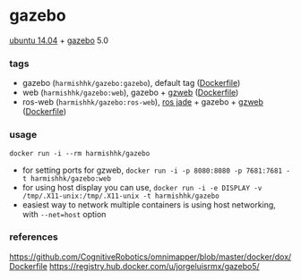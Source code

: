 # gazebo

[ubuntu 14.04](http://www.ubuntu.com/) + [gazebo](http://gazebosim.org/) 5.0

### tags

- gazebo (```harmishhk/gazebo:gazebo```), default tag ([Dockerfile](https://github.com/harmishhk/boxes/blob/master/docker/gazebo/gazebo/Dockerfile))
- web (```harmishhk/gazebo:web```), gazebo + [gzweb](https://bitbucket.org/osrf/gzweb) ([Dockerfile](https://github.com/harmishhk/boxes/blob/master/docker/ros/jade-desktop/Dockerfile))
- ros-web (```harmishhk/gazebo:ros-web```), [ros jade](http://www.ros.org/) + gazebo + [gzweb](https://bitbucket.org/osrf/gzweb) ([Dockerfile](https://github.com/harmishhk/boxes/blob/master/docker/ros/jade-desktop/Dockerfile))

### usage

```docker run -i --rm harmishhk/gazebo```

- for setting ports for gzweb, ```docker run -i -p 8080:8080 -p 7681:7681 -t harmishhk/gazebo:web```
- for using host display you can use, ```docker run -i -e DISPLAY -v /tmp/.X11-unix:/tmp/.X11-unix -t harmishhk/gazebo```
- easiest way to network multiple containers is using host networking, with ```--net=host``` option

### references
https://github.com/CognitiveRobotics/omnimapper/blob/master/docker/dox/Dockerfile
https://registry.hub.docker.com/u/jorgeluisrmx/gazebo5/
